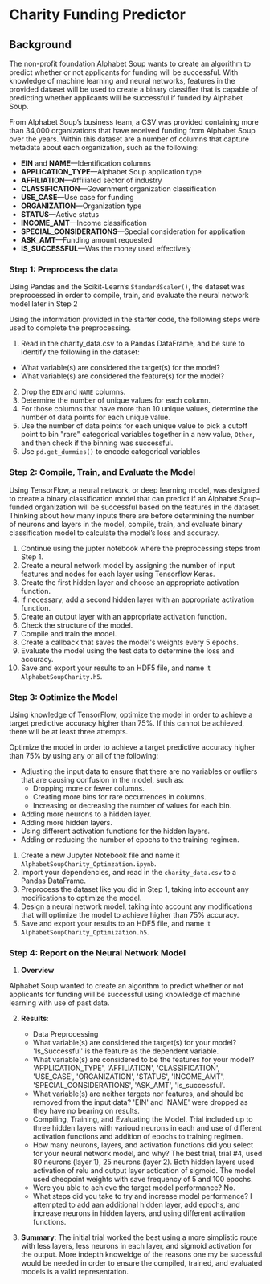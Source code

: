 # Charity Funding Predictor

## Background

The non-profit foundation Alphabet Soup wants to create an algorithm to predict whether or not applicants for funding will be successful. With knowledge of machine learning and neural networks, features in the provided dataset will be used to create a binary classifier that is capable of predicting whether applicants will be successful if funded by Alphabet Soup.

From Alphabet Soup’s business team, a CSV was provided containing more than 34,000 organizations that have received funding from Alphabet Soup over the years. Within this dataset are a number of columns that capture metadata about each organization, such as the following:

* **EIN** and **NAME**—Identification columns
* **APPLICATION_TYPE**—Alphabet Soup application type
* **AFFILIATION**—Affiliated sector of industry
* **CLASSIFICATION**—Government organization classification
* **USE_CASE**—Use case for funding
* **ORGANIZATION**—Organization type
* **STATUS**—Active status
* **INCOME_AMT**—Income classification
* **SPECIAL_CONSIDERATIONS**—Special consideration for application
* **ASK_AMT**—Funding amount requested
* **IS_SUCCESSFUL**—Was the money used effectively

### Step 1: Preprocess the data

Using Pandas and the Scikit-Learn’s `StandardScaler()`, the dataset was preprocessed in order to compile, train, and evaluate the neural network model later in Step 2

Using the information provided in the starter code, the following steps were used to complete the preprocessing.

1. Read in the charity_data.csv to a Pandas DataFrame, and be sure to identify the following in the dataset:
  * What variable(s) are considered the target(s) for the model?
  * What variable(s) are considered the feature(s) for the model?
2. Drop the `EIN` and `NAME` columns.
3. Determine the number of unique values for each column.
4. For those columns that have more than 10 unique values, determine the number of data points for each unique value.
6. Use the number of data points for each unique value to pick a cutoff point to bin "rare" categorical variables together in a new value, `Other`, and then check if the binning was successful.
7. Use `pd.get_dummies()` to encode categorical variables

### Step 2: Compile, Train, and Evaluate the Model

Using TensorFlow, a neural network, or deep learning model, was designed to create a binary classification model that can predict if an Alphabet Soup–funded organization will be successful based on the features in the dataset. Thinking about how many inputs there are before determining the number of neurons and layers in the model, compile, train, and evaluate binary classification model to calculate the model’s loss and accuracy.

1. Continue using the jupter notebook where the preprocessing steps from Step 1.
2. Create a neural network model by assigning the number of input features and nodes for each layer using Tensorflow Keras.
3. Create the first hidden layer and choose an appropriate activation function.
4. If necessary, add a second hidden layer with an appropriate activation function.
5. Create an output layer with an appropriate activation function.
6. Check the structure of the model.
7. Compile and train the model.
8. Create a callback that saves the model's weights every 5 epochs.
9. Evaluate the model using the test data to determine the loss and accuracy.
10. Save and export your results to an HDF5 file, and name it `AlphabetSoupCharity.h5`.

### Step 3: Optimize the Model

Using knowledge of TensorFlow, optimize the model in order to achieve a target predictive accuracy higher than 75%. If this cannot be achieved, there will be at least three attempts. 

Optimize the model in order to achieve a target predictive accuracy higher than 75% by using any or all of the following:

* Adjusting the input data to ensure that there are no variables or outliers that are causing confusion in the model, such as:
  * Dropping more or fewer columns.
  * Creating more bins for rare occurrences in columns.
  * Increasing or decreasing the number of values for each bin.
* Adding more neurons to a hidden layer.
* Adding more hidden layers.
* Using different activation functions for the hidden layers.
* Adding or reducing the number of epochs to the training regimen.

1. Create a new Jupyter Notebook file and name it `AlphabetSoupCharity_Optimzation.ipynb`.
2. Import your dependencies, and read in the `charity_data.csv` to a Pandas DataFrame.
3. Preprocess the dataset like you did in Step 1, taking into account any modifications to optimize the model.
4. Design a neural network model, taking into account any modifications that will optimize the model to achieve higher than 75% accuracy.
5. Save and export your results to an HDF5 file, and name it `AlphabetSoupCharity_Optimization.h5`.

### Step 4: Report on the Neural Network Model

1. **Overview** 
    
Alphabet Soup wanted to create an algorithm to predict whether or not applicants for funding will be successful using knowledge of machine learning with use of past data. 

2. **Results**: 

    * Data Preprocessing
    * What variable(s) are considered the target(s) for your model? 'Is_Successful' is the feature as the dependent variable.
    * What variable(s) are considered to be the features for your model? 'APPLICATION_TYPE', 'AFFILIATION', 'CLASSIFICATION', 'USE_CASE', 'ORGANIZATION', 'STATUS', 'INCOME_AMT', 'SPECIAL_CONSIDERATIONS', 'ASK_AMT', 'Is_successful'. 
    * What variable(s) are neither targets nor features, and should be removed from the input data? 'EIN' and 'NAME' were dropped as they have no bearing on results. 
    * Compiling, Training, and Evaluating the Model. Trial included up to three hidden layers with varioud neurons in each and use of different activation functions and addition of epochs to training regimen. 
    * How many neurons, layers, and activation functions did you select for your neural network model, and why? The best trial, trial #4, used 80 neurons (layer 1), 25 neurons (layer 2). Both hidden layers used activation of relu and output layer actication of sigmoid. The model used checpoint weights with save frequency of 5 and 100 epochs. 
    * Were you able to achieve the target model performance? No. 
    * What steps did you take to try and increase model performance? I attempted to add aan additional hidden layer, add epochs, and increase neurons in hidden layers, and using different activation functions. 

3. **Summary**: 
The initial trial worked the best using a more simplistic route with less layers, less neurons in each layer, and sigmoid activation for the output. More indepth knoweldge of the reasons one my be sucessful would be needed in order to ensure the compiled, trained, and evaluated models is a valid representation. 


